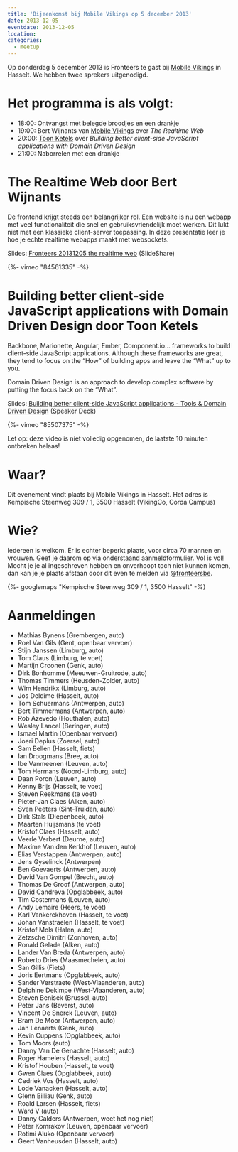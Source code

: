 ```yaml
---
title: 'Bijeenkomst bij Mobile Vikings op 5 december 2013'
date: 2013-12-05
eventdate: 2013-12-05
location:
categories:
  - meetup
---
```


Op donderdag 5 december 2013 is Fronteers te gast bij [Mobile Vikings](http://www.mobilevikings.be) in Hasselt. We hebben twee sprekers uitgenodigd.

# Het programma is als volgt:

- 18:00: Ontvangst met belegde broodjes en een drankje
- 19:00: Bert Wijnants van [Mobile Vikings](https://mobilevikings.com/) over _The Realtime Web_
- 20:00: [Toon Ketels](http://toon.io/) over _Building better client-side JavaScript applications with Domain Driven Design_
- 21:00: Naborrelen met een drankje

# The Realtime Web door Bert Wijnants

De frontend krijgt steeds een belangrijker rol. Een website is nu een webapp met veel functionaliteit die snel en gebruiksvriendelijk moet werken. Dit lukt niet met een klassieke client-server toepassing. In deze presentatie leer je hoe je echte realtime webapps maakt met websockets.

Slides: [Fronteers 20131205 the realtime web](http://www.slideshare.net/bertwijnants/fronteers-20131205-the-realtime-web) (SlideShare)

{%- vimeo "84561335" -%}

# Building better client-side JavaScript applications with Domain Driven Design door Toon Ketels

Backbone, Marionette, Angular, Ember, Component.io… frameworks to build client-side JavaScript applications. Although these frameworks are great, they tend to focus on the “How” of building apps and leave the “What” up to you.

Domain Driven Design is an approach to develop complex software by putting the focus back on the “What”.

Slides: [Building better client-side JavaScript applications - Tools & Domain Driven Design](https://speakerdeck.com/toonketels/building-better-client-side-javascript-applications-tools-and-domain-driven-design) (Speaker Deck)

{%- vimeo "85507375" -%}

Let op: deze video is niet volledig opgenomen, de laatste 10 minuten ontbreken helaas!

# Waar?

Dit evenement vindt plaats bij Mobile Vikings in Hasselt. Het adres is Kempische Steenweg 309 / 1, 3500 Hasselt (VikingCo, Corda Campus)

# Wie?

Iedereen is welkom. Er is echter beperkt plaats, voor circa 70 mannen en vrouwen. Geef je daarom op via onderstaand aanmeldformulier. Vol is vol! Mocht je je al ingeschreven hebben en onverhoopt toch niet kunnen komen, dan kan je je plaats afstaan door dit even te melden via [@fronteersbe](https://twitter.com/fronteersbe).

{%- googlemaps "Kempische Steenweg 309 / 1, 3500 Hasselt" -%}

# Aanmeldingen

- Mathias Bynens (Grembergen, auto)
- Roel Van Gils (Gent, openbaar vervoer)
- Stijn Janssen (Limburg, auto)
- Tom Claus (Limburg, te voet)
- Martijn Croonen (Genk, auto)
- Dirk Bonhomme (Meeuwen-Gruitrode, auto)
- Thomas Timmers (Heusden-Zolder, auto)
- Wim Hendrikx (Limburg, auto)
- Jos Deldime (Hasselt, auto)
- Tom Schuermans (Antwerpen, auto)
- Bert Timmermans (Antwerpen, auto)
- Rob Azevedo (Houthalen, auto)
- Wesley Lancel (Beringen, auto)
- Ismael Martin (Openbaar vervoer)
- Joeri Deplus (Zoersel, auto)
- Sam Bellen (Hasselt, fiets)
- Ian Droogmans (Bree, auto)
- Ibe Vanmeenen (Leuven, auto)
- Tom Hermans (Noord-Limburg, auto)
- Daan Poron (Leuven, auto)
- Kenny Brijs (Hasselt, te voet)
- Steven Reekmans (te voet)
- Pieter-Jan Claes (Alken, auto)
- Sven Peeters (Sint-Truiden, auto)
- Dirk Stals (Diepenbeek, auto)
- Maarten Huijsmans (te voet)
- Kristof Claes (Hasselt, auto)
- Veerle Verbert (Deurne, auto)
- Maxime Van den Kerkhof (Leuven, auto)
- Elias Verstappen (Antwerpen, auto)
- Jens Gyselinck (Antwerpen)
- Ben Goevaerts (Antwerpen, auto)
- David Van Gompel (Brecht, auto)
- Thomas De Groof (Antwerpen, auto)
- David Candreva (Opglabbeek, auto)
- Tim Costermans (Leuven, auto)
- Andy Lemaire (Heers, te voet)
- Karl Vankerckhoven (Hasselt, te voet)
- Johan Vanstraelen (Hasselt, te voet)
- Kristof Mols (Halen, auto)
- Zetzsche Dimitri (Zonhoven, auto)
- Ronald Gelade (Alken, auto)
- Lander Van Breda (Antwerpen, auto)
- Roberto Dries (Maasmechelen, auto)
- San Gillis (Fiets)
- Joris Eertmans (Opglabbeek, auto)
- Sander Verstraete (West-Vlaanderen, auto)
- Delphine Dekimpe (West-Vlaanderen, auto)
- Steven Benisek (Brussel, auto)
- Peter Jans (Beverst, auto)
- Vincent De Snerck (Leuven, auto)
- Bram De Moor (Antwerpen, auto)
- Jan Lenaerts (Genk, auto)
- Kevin Cuppens (Opglabbeek, auto)
- Tom Moors (auto)
- Danny Van De Genachte (Hasselt, auto)
- Roger Hamelers (Hasselt, auto)
- Kristof Houben (Hasselt, te voet)
- Gwen Claes (Opglabbeek, auto)
- Cedriek Vos (Hasselt, auto)
- Lode Vanacken (Hasselt, auto)
- Glenn Billiau (Genk, auto)
- Roald Larsen (Hasselt, fiets)
- Ward V (auto)
- Danny Calders (Antwerpen, weet het nog niet)
- Peter Komrakov (Leuven, openbaar vervoer)
- Rotimi Aluko (Openbaar vervoer)
- Geert Vanheusden (Hasselt, auto)
